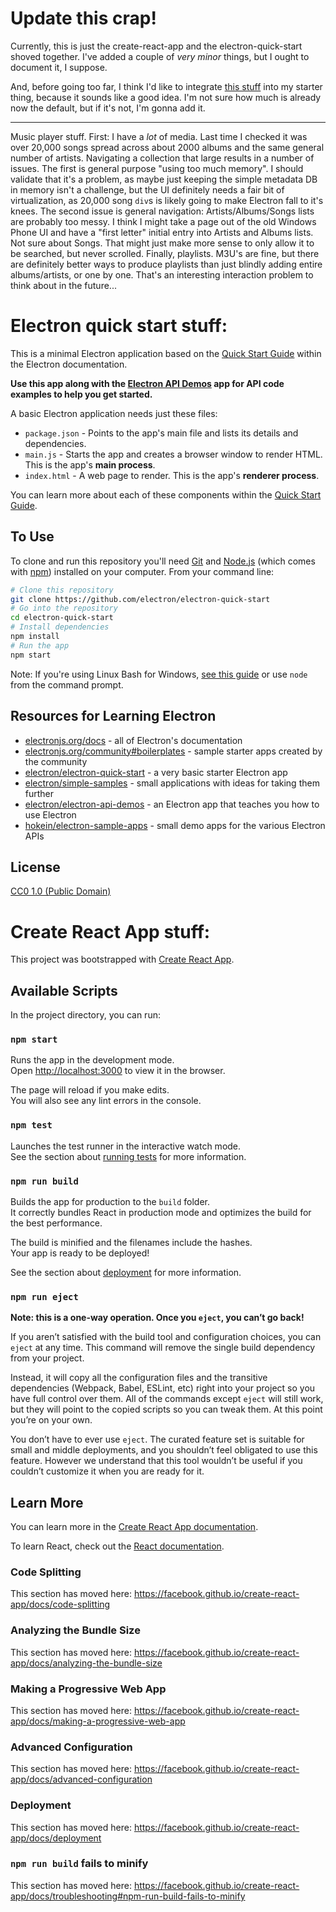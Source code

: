 # Update this crap!

Currently, this is just the create-react-app and the electron-quick-start
shoved together. I've added a couple of *very minor* things, but I ought to
document it, I suppose.

And, before going too far, I think I'd like to integrate [this
stuff](https://blog.avocode.com/4-must-know-tips-for-building-cross-platform-electron-apps-f3ae9c2bffff)
into my starter thing, because it sounds like a good idea. I'm not sure how
much is already now the default, but if it's not, I'm gonna add it.

---

Music player stuff. First: I have a *lot* of media. Last time I checked it was
over 20,000 songs spread across about 2000 albums and the same general number
of artists. Navigating a collection that large results in a number of issues.
The first is general purpose "using too much memory". I should validate that
it's a problem, as maybe just keeping the simple metadata DB in memory isn't a
challenge, but the UI definitely needs a fair bit of virtualization, as 20,000
song `div`s is likely going to make Electron fall to it's knees. The second
issue is general navigation: Artists/Albums/Songs lists are probably too messy.
I think I might take a page out of the old Windows Phone UI and have a "first
letter" initial entry into Artists and Albums lists. Not sure about Songs. That
might just make more sense to only allow it to be searched, but never scrolled.
Finally, playlists. M3U's are fine, but there are definitely better ways to
produce playlists than just blindly adding entire albums/artists, or one by
one. That's an interesting interaction problem to think about in the future...

# Electron quick start stuff:

This is a minimal Electron application based on the [Quick Start
Guide](https://electronjs.org/docs/tutorial/quick-start) within the Electron
documentation.

**Use this app along with the [Electron API
Demos](https://electronjs.org/#get-started) app for API code examples to help
you get started.**

A basic Electron application needs just these files:

- `package.json` - Points to the app's main file and lists its details and
  dependencies.
- `main.js` - Starts the app and creates a browser window to render HTML. This
  is the app's **main process**.
- `index.html` - A web page to render. This is the app's **renderer process**.

You can learn more about each of these components within the [Quick Start
Guide](https://electronjs.org/docs/tutorial/quick-start).

## To Use

To clone and run this repository you'll need [Git](https://git-scm.com) and
[Node.js](https://nodejs.org/en/download/) (which comes with
[npm](http://npmjs.com)) installed on your computer. From your command line:

```bash
# Clone this repository
git clone https://github.com/electron/electron-quick-start
# Go into the repository
cd electron-quick-start
# Install dependencies
npm install
# Run the app
npm start
```

Note: If you're using Linux Bash for Windows, [see this
guide](https://www.howtogeek.com/261575/how-to-run-graphical-linux-desktop-applications-from-windows-10s-bash-shell/)
or use `node` from the command prompt.

## Resources for Learning Electron

- [electronjs.org/docs](https://electronjs.org/docs) - all of Electron's
  documentation
- [electronjs.org/community#boilerplates](https://electronjs.org/community#boilerplates) -
  sample starter apps created by the community
- [electron/electron-quick-start](https://github.com/electron/electron-quick-start) -
  a very basic starter Electron app
- [electron/simple-samples](https://github.com/electron/simple-samples) - small
  applications with ideas for taking them further
- [electron/electron-api-demos](https://github.com/electron/electron-api-demos) -
  an Electron app that teaches you how to use Electron
- [hokein/electron-sample-apps](https://github.com/hokein/electron-sample-apps) -
  small demo apps for the various Electron APIs

## License

[CC0 1.0 (Public Domain)](LICENSE.md)

# Create React App stuff:

This project was bootstrapped with [Create React
App](https://github.com/facebook/create-react-app).

## Available Scripts

In the project directory, you can run:

### `npm start`

Runs the app in the development mode.<br> Open
[http://localhost:3000](http://localhost:3000) to view it in the browser.

The page will reload if you make edits.<br> You will also see any lint errors
in the console.

### `npm test`

Launches the test runner in the interactive watch mode.<br> See the section
about [running
tests](https://facebook.github.io/create-react-app/docs/running-tests) for more
information.

### `npm run build`

Builds the app for production to the `build` folder.<br> It correctly bundles
React in production mode and optimizes the build for the best performance.

The build is minified and the filenames include the hashes.<br> Your app is
ready to be deployed!

See the section about
[deployment](https://facebook.github.io/create-react-app/docs/deployment) for
more information.

### `npm run eject`

**Note: this is a one-way operation. Once you `eject`, you can’t go back!**

If you aren’t satisfied with the build tool and configuration choices, you can
`eject` at any time. This command will remove the single build dependency from
your project.

Instead, it will copy all the configuration files and the transitive
dependencies (Webpack, Babel, ESLint, etc) right into your project so you have
full control over them. All of the commands except `eject` will still work, but
they will point to the copied scripts so you can tweak them. At this point
you’re on your own.

You don’t have to ever use `eject`. The curated feature set is suitable for
small and middle deployments, and you shouldn’t feel obligated to use this
feature. However we understand that this tool wouldn’t be useful if you
couldn’t customize it when you are ready for it.

## Learn More

You can learn more in the [Create React App
documentation](https://facebook.github.io/create-react-app/docs/getting-started).

To learn React, check out the [React documentation](https://reactjs.org/).

### Code Splitting

This section has moved here:
https://facebook.github.io/create-react-app/docs/code-splitting

### Analyzing the Bundle Size

This section has moved here:
https://facebook.github.io/create-react-app/docs/analyzing-the-bundle-size

### Making a Progressive Web App

This section has moved here:
https://facebook.github.io/create-react-app/docs/making-a-progressive-web-app

### Advanced Configuration

This section has moved here:
https://facebook.github.io/create-react-app/docs/advanced-configuration

### Deployment

This section has moved here:
https://facebook.github.io/create-react-app/docs/deployment

### `npm run build` fails to minify

This section has moved here:
https://facebook.github.io/create-react-app/docs/troubleshooting#npm-run-build-fails-to-minify
